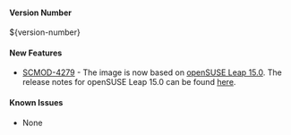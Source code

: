 
#### Version Number
${version-number}

#### New Features
- [SCMOD-4279](https://autjira.microfocus.com/browse/SCMOD-4279) - The image is now based on [openSUSE Leap 15.0](https://en.opensuse.org/Portal:15.0). The release notes for openSUSE Leap 15.0 can be found [here](https://doc.opensuse.org/release-notes/x86_64/openSUSE/Leap/15.0).

#### Known Issues
- None

